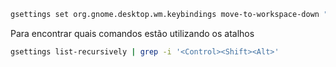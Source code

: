 ```bash
gsettings set org.gnome.desktop.wm.keybindings move-to-workspace-down "['<Super><Shift>Page_Down']"
```
Para encontrar quais comandos estão utilizando os atalhos
```bash
gsettings list-recursively | grep -i '<Control><Shift><Alt>'
```
